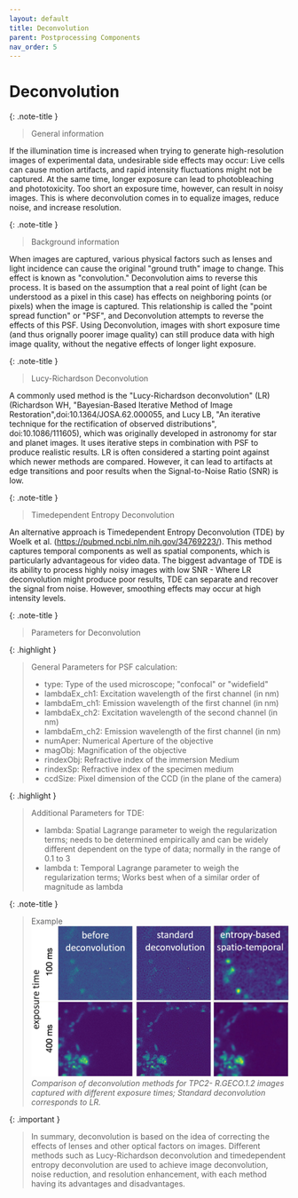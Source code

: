 ```yaml
---
layout: default
title: Deconvolution
parent: Postprocessing Components
nav_order: 5
---
```


# Deconvolution

{: .note-title }
> General information

If the illumination time is increased when trying to generate high-resolution images of experimental data, 
undesirable side effects may occur: Live cells can cause motion artifacts, and rapid intensity fluctuations might 
not be captured. At the same time, longer exposure can lead to photobleaching and phototoxicity.
Too short an exposure time, however, can result in noisy images. 
This is where deconvolution comes in to equalize images, reduce noise, and increase resolution.

{: .note-title }
> Background information

When images are captured, various physical factors such as lenses and light incidence can cause
the original "ground truth" image to change. This effect is known as "convolution." Deconvolution aims to reverse this
process. It is based on the assumption that a real point of light (can be understood as a pixel in this case) 
has effects on neighboring points (or pixels) when the image is captured. 
This relationship is called the "point spread function" or "PSF", and Deconvolution attempts to reverse the effects
of this PSF. Using Deconvolution, images with short exposure time (and thus orignally poorer image quality) can still
produce data with high image quality, without the negative effects of longer light exposure.


{: .note-title }
> Lucy-Richardson Deconvolution

A commonly used method is the "Lucy-Richardson deconvolution" (LR) (Richardson WH, "Bayesian-Based Iterative Method
of Image Restoration",doi:10.1364/JOSA.62.000055, and Lucy LB, "An iterative technique for the rectification of 
observed distributions", doi:10.1086/111605), which was originally
developed in astronomy for star and planet images. 
It uses iterative steps in combination with PSF to produce realistic results.
LR is often considered a starting point against which newer methods are compared. 
However, it can lead to artifacts at edge transitions and poor results when the Signal-to-Noise Ratio (SNR) is low.


{: .note-title }
> Timedependent Entropy Deconvolution

An alternative approach is Timedependent Entropy Deconvolution (TDE) by Woelk et al. (https://pubmed.ncbi.nlm.nih.gov/34769223/).
This method captures temporal components as well as spatial components, which is particularly 
advantageous for video data. The biggest advantage of TDE is its ability to process
highly noisy images with low SNR -  Where LR deconvolution might produce poor results,
TDE can separate and recover the signal from noise. 
However, smoothing effects may occur at high intensity levels.

{: .note-title }
> Parameters for Deconvolution

{: .highlight }
>General Parameters for PSF calculation:
>- type: Type of the used microscope; "confocal" or "widefield"
>- lambdaEx_ch1: Excitation wavelength of the first channel (in nm)
>- lambdaEm_ch1: Emission wavelength of the first channel (in nm)
>- lambdaEx_ch2: Excitation wavelength of the second channel (in nm)
>- lambdaEm_ch2: Emission wavelength of the first channel (in nm)
>- numAper: Numerical Aperture of the objective 
>- magObj: Magnification of the objective
>- rindexObj: Refractive index of the immersion Medium
>- rindexSp: Refractive index of the specimen medium
>- ccdSize: Pixel dimension of the CCD (in the plane of the camera)

{: .highlight }
>Additional Parameters for TDE: 
>- lambda:  Spatial Lagrange parameter to weigh the regularization terms; needs to be determined empirically and can be widely 
> different dependent on the type of data; normally in the range of 0.1 to 3
>- lambda t: Temporal Lagrange parameter to weigh the regularization terms; Works best when of a similar order of magnitude as lambda

{: .note-title }
> Example 
> ![](decon.png)
> _Comparison of deconvolution methods for TPC2-
> R.GECO.1.2 images captured with different 
> exposure times; Standard deconvolution corresponds to LR._ 

{: .important }
>In summary, deconvolution is based on the idea of correcting the effects of lenses and other optical factors on images. Different methods such as Lucy-Richardson deconvolution and timedependent entropy deconvolution are used to achieve image deconvolution, noise reduction, and resolution enhancement, with each method having its advantages and disadvantages.
